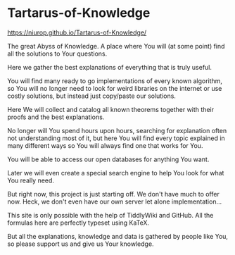 # Tartarus-of-Knowledge

https://niurop.github.io/Tartarus-of-Knowledge/

The great Abyss of Knowledge.
A place where You will (at some point) find all the solutions to Your questions.

Here we gather the best explanations of everything that is truly useful.

You will find many ready to go implementations of every known algorithm, so You will no longer need to look for weird libraries on the internet or use costly solutions, but instead just copy/paste our solutions.

Here We will collect and catalog all known theorems together with their proofs and the best explanations.

No longer will You spend hours upon hours, searching for explanation often not understanding most of it, but here You will find every topic explained in many different ways so You will always find one that works for You.

You will be able to access our open databases for anything You want.

Later we will even create a special search engine to help You look for what You really need.

But right now, this project is just starting off.
We don't have much to offer now.
Heck, we don't even have our own server let alone implementation...

This site is only possible with the help of TiddlyWiki and GitHub.
All the formulas here are perfectly typeset using KaTeX.

But all the explanations, knowledge and data is gathered by people like You, so please support us and give us Your knowledge.
